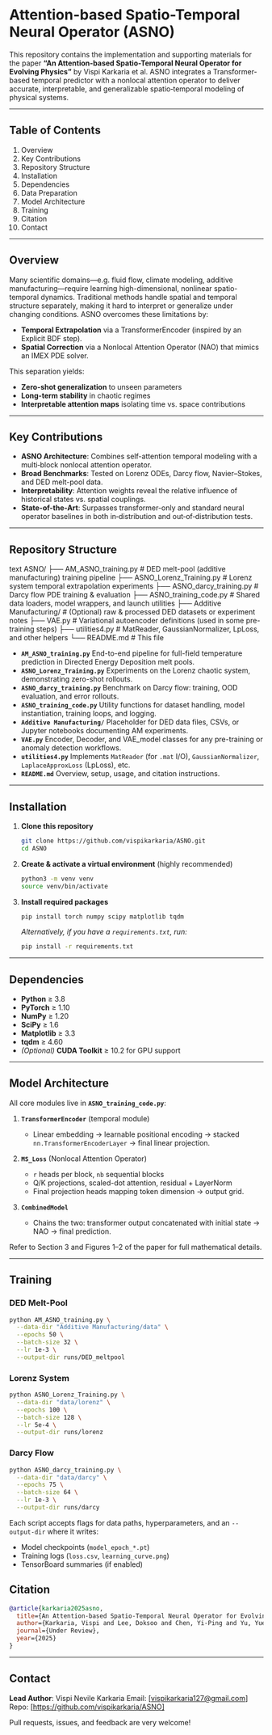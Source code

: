 # Attention-based Spatio-Temporal Neural Operator (ASNO)

This repository contains the implementation and supporting materials for the paper **“An Attention-based Spatio-Temporal Neural Operator for Evolving Physics”** by Vispi Karkaria et al. ASNO integrates a Transformer‐based temporal predictor with a nonlocal attention operator to deliver accurate, interpretable, and generalizable spatio‐temporal modeling of physical systems.

---

## Table of Contents

1. Overview
2. Key Contributions
3. Repository Structure
4. Installation 
5. Dependencies
6. Data Preparation
7. Model Architecture  
8. Training 
9. Citation
10. Contact

---

## Overview

Many scientific domains—e.g. fluid flow, climate modeling, additive manufacturing—require learning high-dimensional, nonlinear spatio-temporal dynamics. Traditional methods handle spatial and temporal structure separately, making it hard to interpret or generalize under changing conditions. ASNO overcomes these limitations by:

- **Temporal Extrapolation** via a TransformerEncoder (inspired by an Explicit BDF step).  
- **Spatial Correction** via a Nonlocal Attention Operator (NAO) that mimics an IMEX PDE solver.  

This separation yields:
- **Zero-shot generalization** to unseen parameters  
- **Long-term stability** in chaotic regimes  
- **Interpretable attention maps** isolating time vs. space contributions  

---

## Key Contributions

- **ASNO Architecture**: Combines self-attention temporal modeling with a multi‐block nonlocal attention operator.  
- **Broad Benchmarks**: Tested on Lorenz ODEs, Darcy flow, Navier–Stokes, and DED melt-pool data.  
- **Interpretability**: Attention weights reveal the relative influence of historical states vs. spatial couplings.  
- **State-of-the-Art**: Surpasses transformer-only and standard neural operator baselines in both in‐distribution and out‐of‐distribution tests.

---

## Repository Structure

text
ASNO/
├── AM_ASNO_training.py         # DED melt-pool (additive manufacturing) training pipeline
├── ASNO_Lorenz_Training.py     # Lorenz system temporal extrapolation experiments
├── ASNO_darcy_training.py      # Darcy flow PDE training & evaluation
├── ASNO_training_code.py       # Shared data loaders, model wrappers, and launch utilities
├── Additive Manufacturing/     # (Optional) raw & processed DED datasets or experiment notes
├── VAE.py                      # Variational autoencoder definitions (used in some pre-training steps)
├── utilities4.py               # MatReader, GaussianNormalizer, LpLoss, and other helpers
└── README.md                   # This file

* **`AM_ASNO_training.py`**
  End-to-end pipeline for full-field temperature prediction in Directed Energy Deposition melt pools.
* **`ASNO_Lorenz_Training.py`**
  Experiments on the Lorenz chaotic system, demonstrating zero-shot rollouts.
* **`ASNO_darcy_training.py`**
  Benchmark on Darcy flow: training, OOD evaluation, and error rollouts.
* **`ASNO_training_code.py`**
  Utility functions for dataset handling, model instantiation, training loops, and logging.
* **`Additive Manufacturing/`**
  Placeholder for DED data files, CSVs, or Jupyter notebooks documenting AM experiments.
* **`VAE.py`**
  Encoder, Decoder, and VAE\_model classes for any pre-training or anomaly detection workflows.
* **`utilities4.py`**
  Implements `MatReader` (for `.mat` I/O), `GaussianNormalizer`, `LaplaceApproxLoss` (LpLoss), etc.
* **`README.md`**
  Overview, setup, usage, and citation instructions.

---

## Installation

1. **Clone this repository**

   ```bash
   git clone https://github.com/vispikarkaria/ASNO.git
   cd ASNO
   ```

2. **Create & activate a virtual environment** (highly recommended)

   ```bash
   python3 -m venv venv
   source venv/bin/activate
   ```

3. **Install required packages**

   ```bash
   pip install torch numpy scipy matplotlib tqdm
   ```

   *Alternatively, if you have a `requirements.txt`, run:*

   ```bash
   pip install -r requirements.txt
   ```

---

## Dependencies

* **Python** ≥ 3.8
* **PyTorch** ≥ 1.10
* **NumPy** ≥ 1.20
* **SciPy** ≥ 1.6
* **Matplotlib** ≥ 3.3
* **tqdm** ≥ 4.60
* *(Optional)* **CUDA Toolkit** ≥ 10.2 for GPU support


---

## Model Architecture

All core modules live in **`ASNO_training_code.py`**:

1. **`TransformerEncoder`** (temporal module)

   * Linear embedding → learnable positional encoding → stacked `nn.TransformerEncoderLayer` → final linear projection.

2. **`MS_Loss`** (Nonlocal Attention Operator)

   * `r` heads per block, `nb` sequential blocks
   * Q/K projections, scaled-dot attention, residual + LayerNorm
   * Final projection heads mapping token dimension → output grid.

3. **`CombinedModel`**

   * Chains the two: transformer output concatenated with initial state → NAO → final prediction.

Refer to Section 3 and Figures 1–2 of the paper for full mathematical details.

---

## Training

### DED Melt-Pool

```bash
python AM_ASNO_training.py \
  --data-dir "Additive Manufacturing/data" \
  --epochs 50 \
  --batch-size 32 \
  --lr 1e-3 \
  --output-dir runs/DED_meltpool
```

### Lorenz System

```bash
python ASNO_Lorenz_Training.py \
  --data-dir "data/lorenz" \
  --epochs 100 \
  --batch-size 128 \
  --lr 5e-4 \
  --output-dir runs/lorenz
```

### Darcy Flow

```bash
python ASNO_darcy_training.py \
  --data-dir "data/darcy" \
  --epochs 75 \
  --batch-size 64 \
  --lr 1e-3 \
  --output-dir runs/darcy
```

Each script accepts flags for data paths, hyperparameters, and an `--output-dir` where it writes:

* Model checkpoints (`model_epoch_*.pt`)
* Training logs (`loss.csv`, `learning_curve.png`)
* TensorBoard summaries (if enabled)

## Citation

```bibtex
@article{karkaria2025asno,
  title={An Attention-based Spatio-Temporal Neural Operator for Evolving Physics},
  author={Karkaria, Vispi and Lee, Doksoo and Chen, Yi-Ping and Yu, Yue and Chen, Wei},
  journal={Under Review},
  year={2025}
}
```

---

## Contact

**Lead Author**: Vispi Nevile Karkaria
Email: [vispikarkaria127@gmail.com]
Repo: [https://github.com/vispikarkaria/ASNO]

Pull requests, issues, and feedback are very welcome!

```
```
